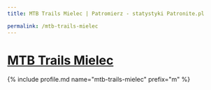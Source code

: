 ```yaml
---
title: MTB Trails Mielec | Patromierz - statystyki Patronite.pl

permalink: /mtb-trails-mielec
---
```


# [MTB Trails Mielec](https://patronite.pl/mtb-trails-mielec)

{% include profile.md name="mtb-trails-mielec" prefix="m" %}
